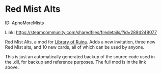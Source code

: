# Red Mist Alts
ID: AphoMoreMists

Link: https://steamcommunity.com/sharedfiles/filedetails/?id=2894248077

Red Mist Alts, a mod for [Library of Ruina](https://store.steampowered.com/app/1256670/Library_Of_Ruina/). Adds a new invitation, three new Red Mist alts, and 10 new cards, all of which can be used by anyone.

This is just an automatically generated backup of the source code used in the .dll, for backup and reference purposes. The full mod is in the link above.
